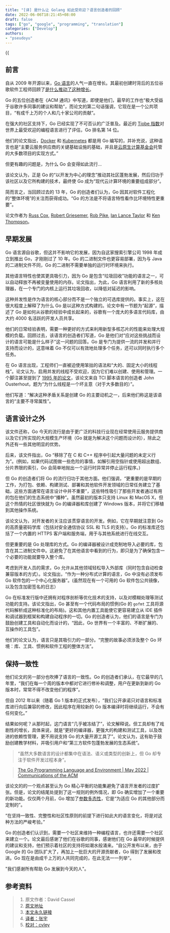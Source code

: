 ```yaml
---
title: "[译] 是什么让 Golang 如此受欢迎？语言创造者的回顾"
date: 2022-06-06T18:21:45+08:00
draft: false
tags: ["go", "google", "programming", "translation"]
categories: ["Develop"]
authors:
- "pseudoyu"
---
```


{{<audio src="audios/here_after_us.mp3" caption="《后来的我们 - 五月天》" >}}

## 前言

自从 2009 年开源以来，[Go 语言](https://go.dev/)的人气一直在增长。其最初创建时背后的五位谷歌软件工程师回顾了[是什么推动了这种增长](https://cacm.acm.org/magazines/2022/5/260357-the-go-programming-language-and-environment/fulltext#R16)。

Go 的五位创造者在《ACM 通讯》中写道，即使是他们，最早的工作也“极大受益于谷歌许多同事的建议和帮助”，而论文的第二句话强调，它现在是一个公共项目，“有成千上万的个人和几十家公司的贡献”。

在强大的社区支持下，Go 已经实现了不可否认的广泛普及。最近的 [Tiobe 指数](https://www.tiobe.com/tiobe-index/)对世界上最受欢迎的编程语言进行了评估，Go 排名第 14 位。

他们的论文指出，[Docker](https://thenewstack.io/category/containers/) 和 [Kubernetes](https://thenewstack.io/category/kubernetes/) 都是用 Go 编写的，并补充说，这种语言也是“主要云服务供应商的关键基础设施的基础，并且是[云原生计算基金会](https://cncf.io/?utm_content=inline-mention)托管的大多数项目的实现方式。”

但更有趣的问题是，为什么 Go 会变得如此流行...

该论文认为，正是 Go 的“以开发为中心的理念”推动其社区蓬勃发展，然后归功于该社区以及它所构建的技术，最终使 Go 成为“现代云计算环境的重要组成部分”。

简而言之，当回顾过去的 13 年，Go 的创造者们认为，Go 因其对软件工程化的“整体环境”的关注而获得成功。“Go 的方法是不将语言特性看作比环境特性更重要”。

论文作者为 [Russ Cox](https://twitter.com/_rsc?lang=en), [Robert Griesemer](https://github.com/griesemer), [Rob Pike](https://twitter.com/rob_pike?lang=en), [Ian Lance Taylor](https://www.linkedin.com/in/ianlancetaylor/) 和 [Ken Thompson](https://www.computer.org/profiles/kenneth-thompson)。

## 早期发展

Go 语言源自谷歌，但这并不影响它的发展，因为自这家搜索引擎公司 1998 年成立到推出 Go，才刚刚过了 10 年。Go 的二进制文件也更容易部署，因为与 Java 的二进制文件不同，Go 的二进制不需要单独的运行时环境来执行。

其他语言特性也使其更具吸引力，因为 Go 是包含“垃圾回收”功能的语言之一，可以自动释放不再被变量使用的内存。论文指出，为此，Go 语言利用了新的多核处理器，在一个专门的内核上运行其垃圾回收，以降低对延迟的影响。

这种并发性是作为语言的核心部分而不是一个独立的可选库提供的。事实上，这在很大程度上解释了为什么 Go 是以这种方式构建的。论文中有一节题为“起源”，描述了 Go 是如何从谷歌的经验中成长起来的，谷歌有一个庞大的多语言代码库，由大约 4000 名活跃的开发人员共享。

他们的日常经验表明，需要一种更好的方式来利用新型多核芯片的性能来处理大规模的负载。回顾过去，该语言的创造者们写道，Go 是他们对“应对这些挑战而设计的语言可能是什么样子”这一问题的回答。Go 是专门为提供一流的并发和并行支持而设计的，这意味着 Go 不仅可以有效地处理多个任务，还可以同时执行多个任务。

在 Go 语言出现，工程师们一直被迫使用笨拙的语法和“大的、固定大小的线程栈”。论文认为，启用并发的线程不受欢迎，因为它们难以创建、使用和管理。一个脚注甚至提到了 [1995 年的论文](https://web.stanford.edu/~ouster/cgi-bin/papers/threads.pdf)，该论文来自 TCl 脚本语言的创造者 John Ousterhout，题为“为什么线程是一个坏主意（对于大多数目的）”。

他们写道：“解决这种矛盾关系是创建 Go 的主要动机之一，后来他们称这是该语言的“主要不寻常属性”。

## 语言设计之外

该文件还称，Go 今天的流行是由于更广泛的科技行业现在经常使用云服务提供商以及它们所实现的大规模生产环境（Go 就是为解决这个问题而设计的），除此之外还有一些其他明显的优势。

后来，该文件指出，Go “移除了在 C 和 C++ 程序中引起大量问题的未定义行为”。(例如，如果代码试图做一些危险的事情，如解引用空指针或使用超出数组、分片界限的索引，Go 会简单地抛出一个运行时异常并停止运行程序。)

但 Go 的创造者们将 Go 的流行归功于其他方面。他们强调，“更重要的是早期的工作，为打包、依赖、构建测试、部署和其他软件开发领域的日常任务建立了基础，这些方面通常在语言设计中并不重要”，这些特性吸引了那些开发者通过有用的包在他们的生态系统中“播种”。虽然最初的版本只支持 Linux 和 MacOS X，但这个热情的社区很快就为 Go 的编译器和库创建了 Windows 版本，并将它们移植到其他操作系统。

该论文认为，对开发者的关注应该贯穿语言的开发。例如，它在早期就注意到 Go 的高质量密码学库（包括对安全通信协议 SSL 和 TLS 的支持）。Go 的标准库还包括了一个内置的 HTTPS 客户端和服务端，用于与其他系统进行在线交互。

但更重要的是 Go 处理库的方式。Go 的编译器被设计成克制地导入必要的库，包含在其二进制文件中。这避免了在其他语言中看到的行为，即只是为了确保包含一个必要的功能就要导入整个库。

考虑到开发人员的需求，Go 允许从其他领域轻松导入外部库（同时包含自动检查兼容版本的方式）。论文指出，“作为一种分布式计算的语言，Go 中没有必须发布 Go 软件包的一个中心化服务器”。(虽然现在有一个可用的 Go 软件包公共镜像，以及包含加密签名的日志）

Go 在标准发行版中还拥有对程序剖析等优化技术的支持，以及对模糊处理等测试功能的支持。该论文指出，Go 甚至有一个代码布局的惯例(Go 的 `gofmt` 工具将源代码解析成这种标准化的布局)。这和其他内置工具能使它更容易建立从 IDE 插件和调试器到框架和构建自动程序的一切。Go 的创造者认为，他们的语言是专门为鼓励创建工具和自动化而设计的，“因此，Go 世界有一个丰富的、不断扩展的、互操作的工具包”。

他们的论文认为，语言只是其吸引力的一部分。“完整的故事必须涉及整个 Go 环境：库、工具、惯例和软件工程的整体方法”。

## 保持一致性

他们论文的另一部分也吹捧了语言的一致性。Go 的创造者们承认，在它最早的几年里，“我们在每一个周的版本中都对它进行修补和调整，用户在更新到新的 Go 版本时，常常不得不改变他们的程序”。

但自 2012 年以来（随着 Go 1 版本的正式发布），“我们公开承诺只对语言和标准库进行向后兼容的修改，因此程序在用较新的 Go 版本编译时将继续运行，不会有任何变化。”

结果如何呢？从那时起，这门语言“几乎被冻结了”，论文解释说。但工具却有了戏剧性的增长，具体来说，就是“更好的编译器，更强大的构建和测试工具，以及改进的依赖性管理，更不用说支持 Go 的大量开源工具了”。论文认为，这有助于鼓励创建教学材料，并吸引用户和“第三方软件包蓬勃发展的生态系统”。

> “虽然大多数语言的设计都集中在语法、语义或类型的创新上，但 Go 却专注于软件开发过程本身”。

> [The Go Programming Language and Environment | May 2022 | Communications of the ACM](https://cacm.acm.org/magazines/2022/5/260357-the-go-programming-language-and-environment/fulltext)

该论文的的一个观点甚至认为 Go 精心平衡的功能集避免了语言开发者的过度扩张。但是，论文的结尾处提到了这一规则的例外情况，即 Go 确实增加了一个重要的新功能。仅仅两个月前，Go 增加了[参数多态性](https://github.com/golang/proposal/blob/4a54a00950b56dd0096482d0edae46969d7432a6/design/go2draft-contracts.md)，它是“为适应 Go 的其他部分而定制的”。

“在坚持一致性、完整性和社区性原则的前提下进行如此大的语言变化，将是对这种方法的严峻考验。”

Go 的创造者们认识到，需要一个社区来维持一种编程语言，也许还需要一个社区来建立一个。论文最后感谢了他们在谷歌的同事，感谢他们在 Go 最早的时候提供的建议和支持，他们预示着社区的支持将如潮水般涌来。“自公开发布以来，由于 Google 的 Go 团队扩大了，再加上一批巨大的开源贡献者，Go 得到了发展和改进。Go 现在是由成千上万的人共同完成的，在此无法一一列举”。

"我们感谢所有帮助 Go 发展到今天的人"。

## 参考资料

> 1. 原文作者：David Cassel
> 2. [原文地址](https://thenewstack.io/what-made-golang-so-popular-the-languages-creators-look-back/)
> 3. [本文永久链接](https://github.com/gocn/translator/blob/master/2022/w18_Golang_creators_look_back.md)
> 4. [译者：张宇](https://github.com/pseudoyu)
> 5. [校对：cvley](https://github.com/cvley)

